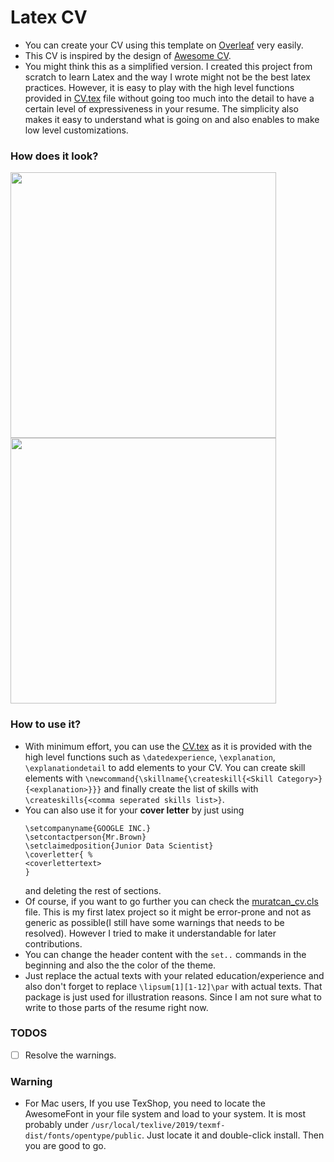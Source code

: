 # Latex CV
- You can create your CV using this template on [Overleaf](https://www.overleaf.com/latex/templates/murats-cv-template/gfwjwshrzqgd) very easily.
- This CV is inspired by the design of [Awesome CV](https://github.com/posquit0/Awesome-CV). 
- You might think this as a simplified version. I created this project from scratch to learn Latex and the way I wrote might not be the best latex practices. However, it is easy to play with the high level functions provided in [CV.tex](https://github.com/muratcankaracabey/latex_cv/blob/master/CV.tex) file without going too much into the detail to have a certain level of expressiveness in your resume. The simplicity also makes it easy to understand what is going on and also enables to make low level customizations.

### How does it look?

<img src="https://github.com/muratcankaracabey/latex_cv/blob/master/images/example_cv.png" width="425"/> <img src="https://github.com/muratcankaracabey/latex_cv/blob/master/images/coverletter.png" width="425"/> 

### How to use it?
- With minimum effort, you can use the [CV.tex](https://github.com/muratcankaracabey/latex_cv/blob/master/CV.tex) as it is provided with the high level functions such as ```\datedexperience```, ```\explanation```, ```\explanationdetail``` to add elements to your CV. You can create skill elements with ```\newcommand{\skillname{\createskill{<Skill Category>}{<explanation>}}}``` and finally create the list of skills with ```\createskills{<comma seperated skills list>}```. 
- You can also use it for your **cover letter** by just using
  ```
  \setcompanyname{GOOGLE INC.}
  \setcontactperson{Mr.Brown}
  \setclaimedposition{Junior Data Scientist} 
  \coverletter{ %
  <coverlettertext>
  }
  ``` 
  and deleting the rest of sections.
- Of course, if you want to go further you can check the [muratcan_cv.cls](https://github.com/muratcankaracabey/latex_cv/blob/master/muratcan_cv.cls) file. This is my first latex project so it might be error-prone and not as generic as possible(I still have some warnings that needs to be resolved). However I tried to make it understandable for later contributions.
- You can change the header content with the ```set..``` commands in the beginning and also the the color of the theme.
- Just replace the actual texts with your related education/experience and also don't forget to replace ```\lipsum[1][1-12]\par``` with actual texts. That package is just used for illustration reasons. Since I am not sure what to write to those parts of the resume right now.
  
### TODOS

- [ ] Resolve the warnings.

### Warning
- For Mac users, If you use TexShop, you need to locate the AwesomeFont in your file system and load to your system. It is most probably under ```/usr/local/texlive/2019/texmf-dist/fonts/opentype/public```. Just locate it and double-click install. Then you are good to go.
